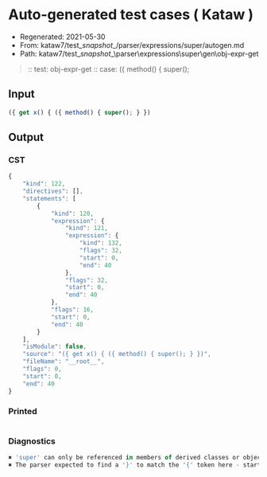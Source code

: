 # Auto-generated test cases ( Kataw )
- Regenerated: 2021-05-30
- From: kataw7/test\__snapshot__/parser/expressions/super/autogen.md
- Path: kataw7/test\__snapshot__\parser\expressions\super\gen\obj-expr-get
> :: test: obj-expr-get
> :: case: ({ method() { super();
## Input

`````js
({ get x() { ({ method() { super(); } })
`````
## Output

### CST

```javascript
{
    "kind": 122,
    "directives": [],
    "statements": [
        {
            "kind": 120,
            "expression": {
                "kind": 121,
                "expression": {
                    "kind": 132,
                    "flags": 32,
                    "start": 0,
                    "end": 40
                },
                "flags": 32,
                "start": 0,
                "end": 40
            },
            "flags": 16,
            "start": 0,
            "end": 40
        }
    ],
    "isModule": false,
    "source": "({ get x() { ({ method() { super(); } })",
    "fileName": "__root__",
    "flags": 0,
    "start": 0,
    "end": 40
}
```

### Printed

```javascript

```

### Diagnostics

```javascript
✖ 'super' can only be referenced in members of derived classes or object literal expressions - start: 26, end: 33
✖ The parser expected to find a '}' to match the '{' token here - start: 40, end: 40

```


